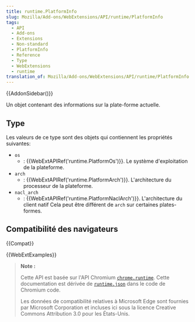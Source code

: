 ```yaml
---
title: runtime.PlatformInfo
slug: Mozilla/Add-ons/WebExtensions/API/runtime/PlatformInfo
tags:
  - API
  - Add-ons
  - Extensions
  - Non-standard
  - PlatformInfo
  - Reference
  - Type
  - WebExtensions
  - runtime
translation_of: Mozilla/Add-ons/WebExtensions/API/runtime/PlatformInfo
---
```


{{AddonSidebar()}}

Un objet contenant des informations sur la plate-forme actuelle.

## Type

Les valeurs de ce type sont des objets qui contiennent les propriétés suivantes:

- `os`
  - : {{WebExtAPIRef('runtime.PlatformOs')}}. Le système d'exploitation de la plateforme.
- `arch`
  - : {{WebExtAPIRef('runtime.PlatformArch')}}. L'architecture du processeur de la plateforme.
- `nacl_arch`
  - : {{WebExtAPIRef('runtime.PlatformNaclArch')}}. L'architecture du client natif Cela peut être différent de `arch` sur certaines plates-formes.

## Compatibilité des navigateurs

{{Compat}}

{{WebExtExamples}}

> **Note :**
>
> Cette API est basée sur l'API Chromium [`chrome.runtime`](https://developer.chrome.com/extensions/runtime#event-onConnect). Cette documentation est dérivée de [`runtime.json`](https://chromium.googlesource.com/chromium/src/+/master/extensions/common/api/runtime.json) dans le code de Chromium code.
>
> Les données de compatibilité relatives à Microsoft Edge sont fournies par Microsoft Corporation et incluses ici sous la licence Creative Commons Attribution 3.0 pour les États-Unis.

<!--
// Copyright 2015 The Chromium Authors. All rights reserved.
//
// Redistribution and use in source and binary forms, with or without
// modification, are permitted provided that the following conditions are
// met:
//
//    * Redistributions of source code must retain the above copyright
// notice, this list of conditions and the following disclaimer.
//    * Redistributions in binary form must reproduce the above
// copyright notice, this list of conditions and the following disclaimer
// in the documentation and/or other materials provided with the
// distribution.
//    * Neither the name of Google Inc. nor the names of its
// contributors may be used to endorse or promote products derived from
// this software without specific prior written permission.
//
// THIS SOFTWARE IS PROVIDED BY THE COPYRIGHT HOLDERS AND CONTRIBUTORS
// "AS IS" AND ANY EXPRESS OR IMPLIED WARRANTIES, INCLUDING, BUT NOT
// LIMITED TO, THE IMPLIED WARRANTIES OF MERCHANTABILITY AND FITNESS FOR
// A PARTICULAR PURPOSE ARE DISCLAIMED. IN NO EVENT SHALL THE COPYRIGHT
// OWNER OR CONTRIBUTORS BE LIABLE FOR ANY DIRECT, INDIRECT, INCIDENTAL,
// SPECIAL, EXEMPLARY, OR CONSEQUENTIAL DAMAGES (INCLUDING, BUT NOT
// LIMITED TO, PROCUREMENT OF SUBSTITUTE GOODS OR SERVICES; LOSS OF USE,
// DATA, OR PROFITS; OR BUSINESS INTERRUPTION) HOWEVER CAUSED AND ON ANY
// THEORY OF LIABILITY, WHETHER IN CONTRACT, STRICT LIABILITY, OR TORT
// (INCLUDING NEGLIGENCE OR OTHERWISE) ARISING IN ANY WAY OUT OF THE USE
// OF THIS SOFTWARE, EVEN IF ADVISED OF THE POSSIBILITY OF SUCH DAMAGE.
-->
